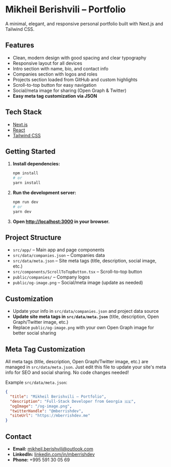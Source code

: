# Mikheil Berishvili – Portfolio

A minimal, elegant, and responsive personal portfolio built with Next.js and Tailwind CSS.

## Features
- Clean, modern design with good spacing and clear typography
- Responsive layout for all devices
- Intro section with name, bio, and contact info
- Companies section with logos and roles
- Projects section loaded from GitHub and custom highlights
- Scroll-to-top button for easy navigation
- Social/meta image for sharing (Open Graph & Twitter)
- **Easy meta tag customization via JSON**

## Tech Stack
- [Next.js](https://nextjs.org/)
- [React](https://react.dev/)
- [Tailwind CSS](https://tailwindcss.com/)

## Getting Started

1. **Install dependencies:**
   ```bash
   npm install
   # or
   yarn install
   ```
2. **Run the development server:**
   ```bash
   npm run dev
   # or
   yarn dev
   ```
3. **Open [http://localhost:3000](http://localhost:3000) in your browser.**

## Project Structure
- `src/app/` – Main app and page components
- `src/data/companies.json` – Companies data
- `src/data/meta.json` – Site meta tags (title, description, social image, etc.)
- `src/components/ScrollToTopButton.tsx` – Scroll-to-top button
- `public/companies/` – Company logos
- `public/og-image.png` – Social/meta image (update as needed)

## Customization
- Update your info in `src/data/companies.json` and project data source
- **Update site meta tags in `src/data/meta.json`** (title, description, Open Graph/Twitter image, etc.)
- Replace `public/og-image.png` with your own Open Graph image for better social sharing

## Meta Tag Customization
All meta tags (title, description, Open Graph/Twitter image, etc.) are managed in `src/data/meta.json`. Just edit this file to update your site's meta info for SEO and social sharing. No code changes needed!

Example `src/data/meta.json`:
```json
{
  "title": "Mikheil Berishvili – Portfolio",
  "description": "Full-Stack Developer from Georgia 🇬🇪",
  "ogImage": "/og-image.png",
  "twitterHandle": "@mberrishdev",
  "siteUrl": "https://mberrishdev.me"
}
```

## Contact
- **Email:** [mikheil.berishvili@outlook.com](mailto:mikheil.berishvili@outlook.com)
- **LinkedIn:** [linkedin.com/in/mberrishdev](https://linkedin.com/in/mberrishdev)
- **Phone:** +995 591 30 05 69

